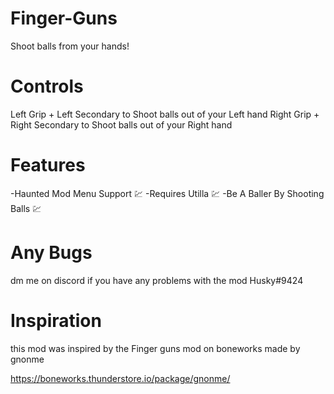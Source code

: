 
# Finger-Guns
Shoot balls from your hands!

# Controls

Left Grip + Left Secondary to Shoot balls out of your Left hand
Right Grip + Right Secondary to Shoot balls out of your Right hand

# Features
-Haunted Mod Menu Support 💹
-Requires Utilla 💹
-Be A Baller By Shooting Balls 💹

# Any Bugs
dm me on discord if you have any problems with the mod Husky#9424

# Inspiration
this mod was inspired by the Finger guns mod on boneworks made by gnonme

https://boneworks.thunderstore.io/package/gnonme/

